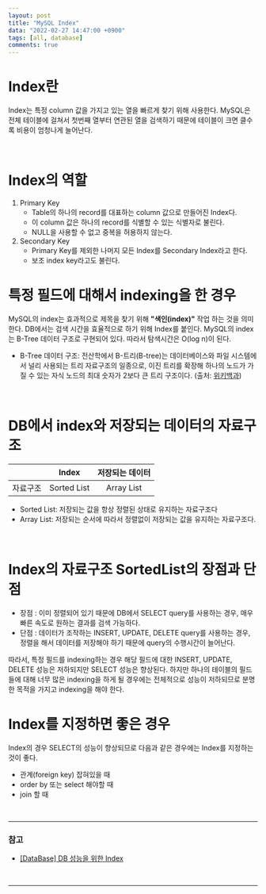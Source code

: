 ```yaml
---
layout: post
title: "MySQL Index"
data: "2022-02-27 14:47:00 +0900"
tags: [all, database]
comments: true
---
```


# Index란

Index는 특정 column 값을 가지고 있는 열을 빠르게 찾기 위해 사용한다. MySQL은 전체 테이블에 걸쳐서 첫번째 열부터 연관된 열을 검색하기 때문에 테이블이 크면 클수록 비용이 엄청나게 늘어난다.

<br>

# Index의 역할

1. Primary Key
   - Table의 하나의 record를 대표하는 column 값으로 만들어진 Index다.
   - 이 column 값은 하나의 record를 식별할 수 있는 식별자로 불린다.
   - NULL을 사용할 수 없고 중복을 허용하지 않는다.
2. Secondary Key
   - Primary Key를 제외한 나머지 모든 Index를 Secondary Index라고 한다.
   - 보조 index key라고도 불린다.

# 특정 필드에 대해서 indexing을 한 경우

MySQL의 index는 효과적으로 제목을 찾기 위해 **"색인(index)"** 작업 하는 것을 의미한다. DB에서는 검색 시간을 효율적으로 하기 위해 Index를 붙인다. MySQL의 index는 B-Tree 데이터 구조로 구현되어 있다. 따라서 탐색시간은 O(log n)이 된다.

- B-Tree 데이터 구조: 전산학에서 B-트리(B-tree)는 데이터베이스와 파일 시스템에서 널리 사용되는 트리 자료구조의 일종으로, 이진 트리를 확장해 하나의 노드가 가질 수 있는 자식 노드의 최대 숫자가 2보다 큰 트리 구조이다. (출처: [위키백과](<https://ko.wikipedia.org/wiki/B_%ED%8A%B8%EB%A6%AC#:~:text=%EC%A0%84%EC%82%B0%ED%95%99%EC%97%90%EC%84%9C%20B%2D%ED%8A%B8%EB%A6%AC(B,%EB%B3%B4%EB%8B%A4%20%ED%81%B0%20%ED%8A%B8%EB%A6%AC%20%EA%B5%AC%EC%A1%B0%EC%9D%B4%EB%8B%A4.)>))

<br>

# DB에서 index와 저장되는 데이터의 자료구조

|          |    Index    | 저장되는 데이터 |
| :------: | :---------: | :-------------: |
| 자료구조 | Sorted List |   Array List    |

- Sorted List: 저장되는 값을 항상 정렬된 상태로 유지하는 자료구조다
- Array List: 저장되는 순서에 따라서 정렬없이 저장되는 값을 유지하는 자료구조다.

<br>

# Index의 자료구조 SortedList의 장점과 단점

- 장점 : 이미 정렬되어 있기 때문에 DB에서 SELECT query를 사용하는 경우, 매우 빠른 속도로 원하는 결과를 검색 가능하다.
- 단점 : 데이터가 조작하는 INSERT, UPDATE, DELETE query를 사용하는 경우, 정렬을 해서 데이터를 저장해야 하기 때문에 query의 수행시간이 늘어난다.

따라서, 특정 필드를 indexing하는 경우 해당 필드에 대한 INSERT, UPDATE, DELETE 성능은 저하되지만 SELECT 성능은 향상된다. 하지만 하나의 테이블의 필드들에 대해 너무 많은 indexing을 하게 될 경우에는 전체적으로 성능이 저하되므로 분명한 목적을 가지고 indexing을 해야 한다.
<br>

# Index를 지정하면 좋은 경우

Index의 경우 SELECT의 성능이 향상되므로 다음과 같은 경우에는 Index를 지정하는 것이 좋다.

- 관계(foreign key) 잡혀있을 때
- order by 또는 select 해야할 때
- join 할 때

<br>

---

### 참고

- <a href="https://brunch.co.kr/@skeks463/25#:~:text=%EC%A6%89%20%EC%83%89%EC%9D%B8(Index)%20%EA%B8%B0%EB%8A%A5%EC%9D%80,%EB%8F%84%EA%B5%AC%EB%A1%9C%20%EB%A7%8E%EC%9D%B4%20%EC%82%AC%EC%9A%A9%EB%90%9C%EB%8B%A4" target="_blank">[DataBase] DB 성능을 위한 Index</a>

<br>

---
